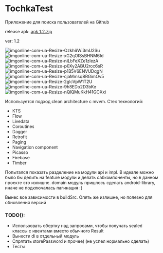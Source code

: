 ﻿# TochkaTest
 
Приложение для поиска пользователей на Github

release apk: [apk 1.2.zip](https://github.com/UV1L/TochkaTest/files/8506683/apk.1.2.zip)


ver: 1.2

![imgonline-com-ua-Resize-Ozkh6Wi3mU2Su](https://user-images.githubusercontent.com/50074365/163735636-c4279d30-194b-4d27-a8d9-b0cba4e639e4.jpg)
![imgonline-com-ua-Resize-xG2qOISsBHNM6Id](https://user-images.githubusercontent.com/50074365/163735637-10a04dd7-49ca-4f5c-b0e3-52f45916ee9d.jpg)
![imgonline-com-ua-Resize-niLbFeXZe1zIezA](https://user-images.githubusercontent.com/50074365/163735638-57dd3443-c866-4120-8a7d-790b15c1c41a.jpg)
![imgonline-com-ua-Resize-p0Xy2ABU2roc6sR](https://user-images.githubusercontent.com/50074365/163735639-b789ccaf-6731-4b4a-84eb-3dbef3a380a9.jpg)
![imgonline-com-ua-Resize-p1B5V6ENVUDqgN](https://user-images.githubusercontent.com/50074365/163768378-c4ecb840-63d1-4711-bd62-4bcfe0afef31.jpg)
![imgonline-com-ua-Resize-cjaMmsq8RGimOv5](https://user-images.githubusercontent.com/50074365/163768395-86feb9c2-3b5b-4945-8c36-54334d2bd05f.jpg)
![imgonline-com-ua-Resize-2glcVpW1T2U](https://user-images.githubusercontent.com/50074365/163735641-b582c682-041a-4bc0-8c7f-d8b68596eb5b.jpg)
![imgonline-com-ua-Resize-9h8EDo2D3bKe](https://user-images.githubusercontent.com/50074365/163735644-db6baf79-9147-4625-8820-5fc6bb1faefa.jpg)
![imgonline-com-ua-Resize-nQlQMuKkH41GCXxi](https://user-images.githubusercontent.com/50074365/163735779-59dd669e-1420-4cbd-8db4-029a0344364a.jpg)

Используется подход clean architecture с mvvm. 
Стек технологий:
* KTS
* Flow
* Livedata
* Coroutines
* Dagger
* Retrofit
* Paging
* Navigation component
* Picasso
* Firebase
* Timber

Попытался показать разделение на модули api и impl. В идеале можно было бы делить на feature модули и делать сабкомпоненты, но в данном проекте это излишне.
domain модуль пришлось сделать android-library, иначе не подключалась пагинация :(

Вынес все зависимости в buildSrc. Опять же излишне, но полезно для обновления версий

### TODO():
* Использовать обертку над запросами, чтобы получать sealed классы с ивентами вместо обычного Result
* Вынести di в отдельный модуль
* Спрятать storePassword и прочее) (не успел нормально сделать)
* Тесты
